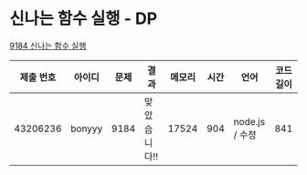 # 신나는 함수 실행 - DP

[9184 신나는 함수 실행](https://www.acmicpc.net/problem/9184)

| 제출 번호 | 아이디 | 문제 | 결과         | 메모리 | 시간 | 언어           | 코드 길이 |
| --------- | ------ | ---- | ------------ | ------ | ---- | -------------- | --------- |
| 43206236  | bonyyy | 9184 | 맞았습니다!! | 17524  | 904  | node.js / 수정 | 841       |
